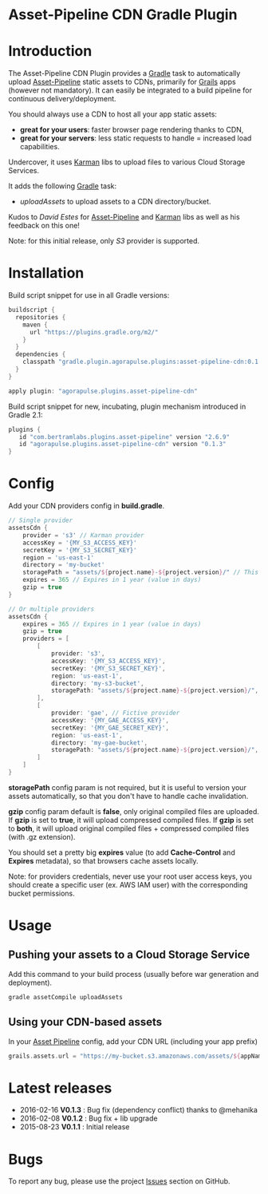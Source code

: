 Asset-Pipeline CDN Gradle Plugin
================================

# Introduction

The Asset-Pipeline CDN Plugin provides a [Gradle](http://gradle.org) task to automatically upload [Asset-Pipeline](http://github.com/bertramdev/asset-pipeline-core) static assets to CDNs, primarily for [Grails](http://grails.org) apps (however not mandatory).
It can easily be integrated to a build pipeline for continuous delivery/deployment.

You should always use a CDN to host all your app static assets:

- **great for your users**: faster browser page rendering thanks to CDN,
- **great for your servers**: less static requests to handle = increased load capabilities.

Undercover, it uses [Karman](http://github.com/bertramdev/karman) libs to upload files to various Cloud Storage Services.

It adds the following [Gradle](http://gradle.org) task:

- *uploadAssets* to upload assets to a CDN directory/bucket.

Kudos to *David Estes* for [Asset-Pipeline](http://github.com/bertramdev/asset-pipeline-core) and [Karman](http://grails.org/plugin/karman) libs as well as his feedback on this one!

Note: for this initial release, only *S3* provider is supported.

# Installation

Build script snippet for use in all Gradle versions:
```groovy
buildscript {
  repositories {
    maven {
      url "https://plugins.gradle.org/m2/"
    }
  }
  dependencies {
    classpath "gradle.plugin.agorapulse.plugins:asset-pipeline-cdn:0.1.2"
  }
}

apply plugin: "agorapulse.plugins.asset-pipeline-cdn"
```

Build script snippet for new, incubating, plugin mechanism introduced in Gradle 2.1:

```groovy
plugins {
   id "com.bertramlabs.plugins.asset-pipeline" version "2.6.9"
   id "agorapulse.plugins.asset-pipeline-cdn" version "0.1.3"
}
```


# Config

Add your CDN providers config in **build.gradle**.

```groovy
// Single provider
assetsCdn {
    provider = 's3' // Karman provider
    accessKey = '{MY_S3_ACCESS_KEY}'
    secretKey = '{MY_S3_SECRET_KEY}'
    region = 'us-east-1'
    directory = 'my-bucket'
    storagePath = "assets/${project.name}-${project.version}/" // This is just a prefix example
    expires = 365 // Expires in 1 year (value in days)
    gzip = true
}

// Or multiple providers
assetsCdn {
    expires = 365 // Expires in 1 year (value in days)
    gzip = true
    providers = [
        [
            provider: 's3',
            accessKey: '{MY_S3_ACCESS_KEY}',
            secretKey: '{MY_S3_SECRET_KEY}',
            region: 'us-east-1',
            directory: 'my-s3-bucket',
            storagePath: "assets/${project.name}-${project.version}/", // This is just a prefix example
        ],
        [
            provider: 'gae', // Fictive provider
            accessKey: '{MY_GAE_ACCESS_KEY}',
            secretKey: '{MY_GAE_SECRET_KEY}',
            region: 'us-east-1',
            directory: 'my-gae-bucket',
            storagePath: "assets/${project.name}-${project.version}/", // This is just a prefix example
        ]
    ]
}
```

**storagePath** config param is not required, but it is useful to version your assets automatically, so that you don't have to handle cache invalidation.

**gzip** config param default is **false**, only original compiled files are uploaded.
If **gzip** is set to **true**, it will upload compressed compiled files.
If **gzip** is set to **both**, it will upload original compiled files + compressed compiled files (with .gz extension).

You should set a pretty big **expires** value (to add **Cache-Control** and **Expires** metadata), so that browsers cache assets locally.

Note: for providers credentials, never use your root user access keys, you should create a specific user (ex. AWS IAM user) with the corresponding bucket permissions.


# Usage

## Pushing your assets to a Cloud Storage Service

Add this command to your build process (usually before war generation and deployment).

```groovy
gradle assetCompile uploadAssets
```

## Using your CDN-based assets

In your [Asset Pipeline](https://github.com/bertramdev/asset-pipeline) config, add your CDN URL (including your app prefix)

```groovy
grails.assets.url = "https://my-bucket.s3.amazonaws.com/assets/${appName}-${appVersion}/"
```

# Latest releases

* 2016-02-16 **V0.1.3** : Bug fix (dependency conflict) thanks to @mehanika
* 2016-02-08 **V0.1.2** : Bug fix + lib upgrade
* 2015-08-23 **V0.1.1** : Initial release

# Bugs

To report any bug, please use the project [Issues](http://github.com/agorapulse/gradle-asset-pipeline-cdn/issues) section on GitHub.
